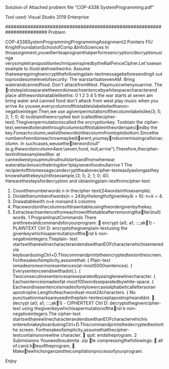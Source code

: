 Solution of Attached problem file "COP-4338 SystemProgramming.pdf"

Tool used: Visual Studio 2019 Enterprise


#######################################################################
Problem

COP-4338SystemProgrammingProgrammingAssignment2:Pointers
FIU KnightFoundationSchoolofComp.&InfoSciences
In thisassignment,youwillwriteaprogramthatperformsencryption/decryptionusinga
verysimpletranspositiontechniqueinspiredbytheRailFenceCipher.Let'sseeanexample
to illustratehowitworks:
Assume thatwearegoingtoencryptthefollowingplain-textmessagebeforesendingit
out toprovidesomelevelofsecurity:
The warstartsatsevenAM.
Bring waterandcannedfood.
Don't attackfromWest.
Playmusicwhenyouarrive.
The rststepistoseparatethewordsineachsentencebywhitespacecharacterand
place allthewordsinatablelikethis:
0 1 2 3 4 5
the war starts at seven am
bring water and canned food
don't attack from west
play music when you arrive
As yousee,everycolumnofthistableislabeledwithanon-negativeinteger.Then,we
use agivenpermutationofthecolumnlabelslike(3; 5; 2; 1; 0; 4) toobtaintheencrypted
text (calledthecipher-text).Thegivenpermutationiscalled the encryptionkey. Toobtain
the cipher-text,weneedtoiteratethroughcolumnsofthistableintheorderspeciedby
the key.Foreachcolumn,welistthewordsinthecolumnfromtoptobottom.Sincethe
numberofwordsineachrowmaybedierent,youmayndsomemissingcellsinacolumn.
In suchcases,weusethellerword\null"(e.g.thewordsincolumn4are:\seven,food,
null,arrive").Therefore,thecipher-textinthisexamplewillbe:
at cannedwestyouamnullnullnullstartsandfromwhenwar
waterattackmusicthebringdon'tplaysevenfoodnullarrive
1
The recipientofthismessagecandecrypttheabovecipher-texteasilyaslongasthey
knowwhatthekeyis(inthisexample,(3; 5; 2; 1; 0; 4)). Herearethestepsfordecryption
and obtainingplain-textfromcipher-text:
1. Countthenumberwords n in thecipher-text(24wordsinthisexample).
2. Dividethenumberofwords(n = 24)bythelengthofgivenkey(k = 6): n=k = 4.
3. Drawatablewith n=k rowsand k columns
4. Placewordsinthecolumnsofdrawntableusingtheordergivenbythekey.
5. Extracteachsentencefromeachrowofthetableafterremovingtheller(null)words.
1 ProgramInputCommands
There arethreevalidcommandsforyourprogram:
 encrypt (a0; a1; :::;ak􀀀1)  - PLAINTEXT Ctrl D: encryptsthegivenplain-textusing
the givenkeywhichisapermutationoftherst k non-negativeintegers.Theplain-
text startswithanewlinecharacterandendswithanEOFcharacterwhichisentered
via keyboardusingCtrl+D.Thiscommandprintstheencryptedtextonthescreen.
Forthesakeofsimplicity,assumethat:
{ Plain-text ismadeoroneormoresentences(at-most5000sentences).
{ Everysentenceendswithadot(.).
{ Twoconsecutivesentencesareseparatedbyasinglenewlinecharacter.
{ Eachsentenceismadeofat-most100wordsseparatedbywhite-space.
{ Eachwordinasentenceismadeofonlylowercasealphabeticallettersoran
apostrophe.Lengthofeachwordisat-most24characters.
{ No punctuationmarksareusedintheplain-textexceptapostropheanddot.
 decrypt (a0; a1; :::;ak􀀀1)  - CIPHERTEXT Ctrl D: decryptsthegivencipher-text
using thegivenkeywhichisapermutationoftherst k non-negativeintegers.The
cipher-text startswithanewlinecharacterandendswithanEOFcharacterwhichis
enteredviakeyboardusingCtrl+D.Thiscommandprintsthedecryptedtextonthe
screen. Forthesakeofsimplicity,assumethatthecipher-textcontainsnonewline
character.
 quit: endstheprogram.
2 Submissions
Youneedtosubmita .zip le compressingthefollowings:
 all of.cand.hlesoftheprogram,
 Makelewhichorganizesthecompilationprocessofyourprogram.


Enjoy
